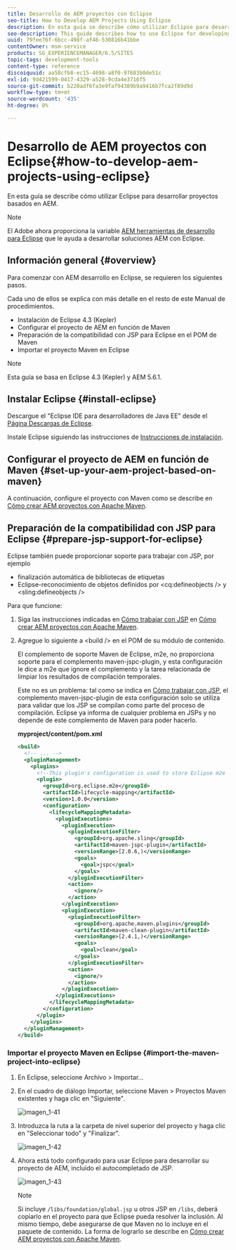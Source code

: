 ```yaml
---
title: Desarrollo de AEM proyectos con Eclipse
seo-title: How to Develop AEM Projects Using Eclipse
description: En esta guía se describe cómo utilizar Eclipse para desarrollar proyectos basados en AEM
seo-description: This guide describes how to use Eclipse for developing AEM based projects
uuid: 79fee76f-6bcc-498f-af46-530816b41bbe
contentOwner: msm-service
products: SG_EXPERIENCEMANAGER/6.5/SITES
topic-tags: development-tools
content-type: reference
discoiquuid: aa58cfb8-ec15-4698-a8f0-97683b0de51c
exl-id: 9d421599-0417-4329-a528-9cda4e3716f5
source-git-commit: b220adf6fa3e9faf94389b9a9416b7fca2f89d9d
workflow-type: tm+mt
source-wordcount: '435'
ht-degree: 0%

---
```


# Desarrollo de AEM proyectos con Eclipse{#how-to-develop-aem-projects-using-eclipse}

En esta guía se describe cómo utilizar Eclipse para desarrollar proyectos basados en AEM.

>[!NOTE]
>
>El Adobe ahora proporciona la variable [AEM herramientas de desarrollo para Eclipse](/help/sites-developing/aem-eclipse.md) que le ayuda a desarrollar soluciones AEM con Eclipse.

## Información general {#overview}

Para comenzar con AEM desarrollo en Eclipse, se requieren los siguientes pasos.

Cada uno de ellos se explica con más detalle en el resto de este Manual de procedimientos.

* Instalación de Eclipse 4.3 (Kepler)
* Configurar el proyecto de AEM en función de Maven
* Preparación de la compatibilidad con JSP para Eclipse en el POM de Maven
* Importar el proyecto Maven en Eclipse

>[!NOTE]
>
>Esta guía se basa en Eclipse 4.3 (Kepler) y AEM 5.6.1.

## Instalar Eclipse {#install-eclipse}

Descargue el &quot;Eclipse IDE para desarrolladores de Java EE&quot; desde el [Página Descargas de Eclipse](https://www.eclipse.org/downloads/).

Instale Eclipse siguiendo las instrucciones de [Instrucciones de instalación](https://wiki.eclipse.org/Eclipse/Installation).

## Configurar el proyecto de AEM en función de Maven {#set-up-your-aem-project-based-on-maven}

A continuación, configure el proyecto con Maven como se describe en [Cómo crear AEM proyectos con Apache Maven](/help/sites-developing/ht-projects-maven.md).

## Preparación de la compatibilidad con JSP para Eclipse {#prepare-jsp-support-for-eclipse}

Eclipse también puede proporcionar soporte para trabajar con JSP, por ejemplo

* finalización automática de bibliotecas de etiquetas
* Eclipse-reconocimiento de objetos definidos por &lt;cq:defineobjects /> y &lt;sling:defineobjects />

Para que funcione:

1. Siga las instrucciones indicadas en [Cómo trabajar con JSP](/help/sites-developing/ht-projects-maven.md#how-to-work-with-jsps) en [Cómo crear AEM proyectos con Apache Maven](/help/sites-developing/ht-projects-maven.md).
1. Agregue lo siguiente a &lt;build /> en el POM de su módulo de contenido.

   El complemento de soporte Maven de Eclipse, m2e, no proporciona soporte para el complemento maven-jspc-plugin, y esta configuración le dice a m2e que ignore el complemento y la tarea relacionada de limpiar los resultados de compilación temporales.

   Este no es un problema: tal como se indica en [Cómo trabajar con JSP](/help/sites-developing/ht-projects-maven.md#how-to-work-with-jsps), el complemento maven-jspc-plugin de esta configuración solo se utiliza para validar que los JSP se compilan como parte del proceso de compilación. Eclipse ya informa de cualquier problema en JSPs y no depende de este complemento de Maven para poder hacerlo.

   **myproject/content/pom.xml**

   ```xml
   <build>
     <!-- ... -->
     <pluginManagement>
       <plugins>
         <!--This plugin's configuration is used to store Eclipse m2e settings only. It has no influence on the Maven build itself.-->
         <plugin>
           <groupId>org.eclipse.m2e</groupId>
           <artifactId>lifecycle-mapping</artifactId>
           <version>1.0.0</version>
           <configuration>
             <lifecycleMappingMetadata>
               <pluginExecutions>
                 <pluginExecution>
                   <pluginExecutionFilter>
                     <groupId>org.apache.sling</groupId>
                     <artifactId>maven-jspc-plugin</artifactId>
                     <versionRange>[2.0.6,)</versionRange>
                     <goals>
                       <goal>jspc</goal>
                     </goals>
                   </pluginExecutionFilter>
                   <action>
                     <ignore/>
                   </action>
                 </pluginExecution>
                 <pluginExecution>
                   <pluginExecutionFilter>
                     <groupId>org.apache.maven.plugins</groupId>
                     <artifactId>maven-clean-plugin</artifactId>
                     <versionRange>[2.4.1,)</versionRange>
                     <goals>
                       <goal>clean</goal>
                     </goals>
                   </pluginExecutionFilter>
                   <action>
                     <ignore/>
                   </action>
                 </pluginExecution>
               </pluginExecutions>
             </lifecycleMappingMetadata>
           </configuration>
         </plugin>
       </plugins>
     </pluginManagement>
   </build>
   ```

### Importar el proyecto Maven en Eclipse {#import-the-maven-project-into-eclipse}

1. En Eclipse, seleccione Archivo > Importar...
1. En el cuadro de diálogo Importar, seleccione Maven > Proyectos Maven existentes y haga clic en &quot;Siguiente&quot;.

   ![imagen_1-41](assets/chlimage_1-41a.png)

1. Introduzca la ruta a la carpeta de nivel superior del proyecto y haga clic en &quot;Seleccionar todo&quot; y &quot;Finalizar&quot;.

   ![imagen_1-42](assets/chlimage_1-42a.png)

1. Ahora está todo configurado para usar Eclipse para desarrollar su proyecto de AEM, incluido el autocompletado de JSP.

   ![imagen_1-43](assets/chlimage_1-43a.png)

   >[!NOTE]
   >
   >Si incluye `/libs/foundation/global.jsp` u otros JSP en `/libs`, deberá copiarlo en el proyecto para que Eclipse pueda resolver la inclusión. Al mismo tiempo, debe asegurarse de que Maven no lo incluye en el paquete de contenido. La forma de lograrlo se describe en [Cómo crear AEM proyectos con Apache Maven](/help/sites-developing/ht-projects-maven.md).
